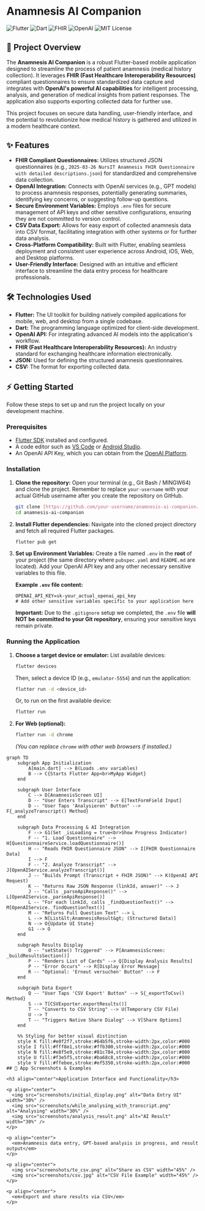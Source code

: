 # Anamnesis AI Companion

![Flutter](https://img.shields.io/badge/Flutter-02569B?style=for-the-badge&logo=flutter&logoColor=white)
![Dart](https://img.shields.io/badge/Dart-0175C2?style=for-the-badge&logo=dart&logoColor=white)
![FHIR](https://img.shields.io/badge/FHIR-Health%20Interoperability-005C9C?style=for-the-badge&logo=hl7&logoColor=white)
![OpenAI](https://img.shields.io/badge/OpenAI-ChatGPT-404140?style=for-the-badge&logo=openai&logoColor=white)
![MIT License](https://img.shields.io/badge/License-MIT-blue.svg)

## 🚀 Project Overview

The **Anamnesis AI Companion** is a robust Flutter-based mobile application designed to streamline the process of patient anamnesis (medical history collection). It leverages **FHIR (Fast Healthcare Interoperability Resources)** compliant questionnaires to ensure standardized data capture and integrates with **OpenAI's powerful AI capabilities** for intelligent processing, analysis, and generation of medical insights from patient responses. The application also supports exporting collected data for further use.

This project focuses on secure data handling, user-friendly interface, and the potential to revolutionize how medical history is gathered and utilized in a modern healthcare context.

## ✨ Features

* **FHIR Compliant Questionnaires:** Utilizes structured JSON questionnaires (e.g., `2025-03-26 NursIT Anamnesis FHIR Questionnaire with detailed descriptions.json`) for standardized and comprehensive data collection.
* **OpenAI Integration:** Connects with OpenAI services (e.g., GPT models) to process anamnesis responses, potentially generating summaries, identifying key concerns, or suggesting follow-up questions.
* **Secure Environment Variables:** Employs `.env` files for secure management of API keys and other sensitive configurations, ensuring they are not committed to version control.
* **CSV Data Export:** Allows for easy export of collected anamnesis data into CSV format, facilitating integration with other systems or for further data analysis.
* **Cross-Platform Compatibility:** Built with Flutter, enabling seamless deployment and consistent user experience across Android, iOS, Web, and Desktop platforms.
* **User-Friendly Interface:** Designed with an intuitive and efficient interface to streamline the data entry process for healthcare professionals.

## 🛠️ Technologies Used

* **Flutter:** The UI toolkit for building natively compiled applications for mobile, web, and desktop from a single codebase.
* **Dart:** The programming language optimized for client-side development.
* **OpenAI API:** For integrating advanced AI models into the application's workflow.
* **FHIR (Fast Healthcare Interoperability Resources):** An industry standard for exchanging healthcare information electronically.
* **JSON:** Used for defining the structured anamnesis questionnaires.
* **CSV:** The format for exporting collected data.

## ⚡ Getting Started

Follow these steps to set up and run the project locally on your development machine.

### Prerequisites

* [Flutter SDK](https://flutter.dev/docs/get-started/install) installed and configured.
* A code editor such as [VS Code](https://code.visualstudio.com/download) or [Android Studio](https://developer.android.com/studio).
* An OpenAI API Key, which you can obtain from the [OpenAI Platform](https://platform.openai.com/).

### Installation

1.  **Clone the repository:**
    Open your terminal (e.g., Git Bash / MINGW64) and clone the project. Remember to replace `your-username` with your actual GitHub username after you create the repository on GitHub.
    ```bash
    git clone [https://github.com/your-username/anamnesis-ai-companion.git](https://github.com/your-username/anamnesis-ai-companion.git)
    cd anamnesis-ai-companion
    ```

2.  **Install Flutter dependencies:**
    Navigate into the cloned project directory and fetch all required Flutter packages.
    ```bash
    flutter pub get
    ```

3.  **Set up Environment Variables:**
    Create a file named `.env` in the **root** of your project (the same directory where `pubspec.yaml` and `README.md` are located).
    Add your OpenAI API key and any other necessary sensitive variables to this file.

    **Example `.env` file content:**
    ```
    OPENAI_API_KEY=sk-your_actual_openai_api_key
    # Add other sensitive variables specific to your application here
    ```
    **Important:** Due to the `.gitignore` setup we completed, the `.env` file **will NOT be committed to your Git repository**, ensuring your sensitive keys remain private.

### Running the Application

1.  **Choose a target device or emulator:**
    List available devices:
    ```bash
    flutter devices
    ```
    Then, select a device ID (e.g., `emulator-5554`) and run the application:
    ```bash
    flutter run -d <device_id>
    ```
    Or, to run on the first available device:
    ```bash
    flutter run
    ```

2.  **For Web (optional):**
    ```bash
    flutter run -d chrome
    ```
    *(You can replace `chrome` with other web browsers if installed.)*

```mermaid
graph TD
    subgraph App Initialization
        A[main.dart] --> B(Loads .env variables)
        B --> C{Starts Flutter App<br>MyApp Widget}
    end

    subgraph User Interface
        C --> D[AnamnesisScreen UI]
        D -- "User Enters Transcript" --> E[TextFormField Input]
        D -- "User Taps 'Analysieren' Button" --> F{_analyzeTranscript() Method}
    end

    subgraph Data Processing & AI Integration
        F --> G1(Set _isLoading = true<br>Show Progress Indicator)
        F -- "1. Load Questionnaire" --> H[QuestionnaireService.loadQuestionnaire()]
        H -- "Reads FHIR Questionnaire JSON" --> I[FHIR Questionnaire Data]
        I --> F
        F -- "2. Analyze Transcript" --> J[OpenAIService.analyzeTranscript()]
        J -- "Builds Prompt (Transcript + FHIR JSON)" --> K(OpenAI API Request)
        K -- "Returns Raw JSON Response (linkId, answer)" --> J
        J -- "Calls _parseApiResponse()" --> L[OpenAIService._parseApiResponse()]
        L -- "For each linkId, calls _findQuestionText()" --> M[OpenAIService._findQuestionText()]
        M -- "Returns Full Question Text" --> L
        L --> N[List&lt;AnamnesisResult&gt; (Structured Data)]
        N --> O{Update UI State}
        G1 --> O
    end

    subgraph Results Display
        O -- "setState() Triggered" --> P[AnamnesisScreen: _buildResultsSection()]
        P -- "Renders List of Cards" --> Q[Display Analysis Results]
        P -- "Error Occurs" --> R[Display Error Message]
        R -- "Optional: 'Erneut versuchen' Button" --> F
    end

    subgraph Data Export
        Q -- "User Taps 'CSV Export' Button" --> S{_exportToCsv() Method}
        S --> T[CSVExporter.exportResults()]
        T -- "Converts to CSV String" --> U(Temporary CSV File)
        U --> T
        T -- "Triggers Native Share Dialog" --> V[Share Options]
    end

    %% Styling for better visual distinction
    style K fill:#e0f2f7,stroke:#64b5f6,stroke-width:2px,color:#000
    style I fill:#fff8e1,stroke:#ffb300,stroke-width:2px,color:#000
    style N fill:#e8f5e9,stroke:#81c784,stroke-width:2px,color:#000
    style U fill:#f3e5f5,stroke:#ba68c8,stroke-width:2px,color:#000
    style V fill:#ffebee,stroke:#ef5350,stroke-width:2px,color:#000
## 📸 App Screenshots & Examples

<h3 align="center">Application Interface and Functionality</h3>

<p align="center">
  <img src="screenshots/initial_display.png" alt="Data Entry UI" width="30%" />
  <img src="screenshots/while_analysing_with_transcript.png" alt="Analysing" width="30%" />
  <img src="screenshots/analysis_result.png" alt="AI Result" width="30%" />
</p>

<p align="center">
  <em>Anamnesis data entry, GPT-based analysis in progress, and result output</em>
</p>

<p align="center">
  <img src="screenshots/to_csv.png" alt="Share as CSV" width="45%" />
  <img src="screenshots/csv.jpg" alt="CSV File Example" width="45%" />
</p>

<p align="center">
  <em>Export and share results via CSV</em>
</p>
